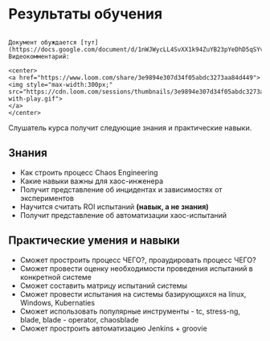 # Результаты обучения

```{admonition} Обсуждение документа

Документ обуждается [тут](https://docs.google.com/document/d/1nWJWycLL4SvXX1k94ZuYB23pYeDhD5qSYvtf_Hnt7M8/edit). Видеокомментарий:

<center>
<a href="https://www.loom.com/share/3e9894e307d34f05abdc3273aa84d449">
<img style="max-width:300px;" src="https://cdn.loom.com/sessions/thumbnails/3e9894e307d34f05abdc3273aa84d449-with-play.gif">
</a>
</center>
```

Слушатель курса получит следующие знания и практические навыки.

## Знания

- Как строить процесс Chaos Engineering
- Какие навыки важны для хаос-инженера
- Получит представление об инцидентах и зависимостях от экспериментов
- Научится считать ROI испытаний **(навык, а не знания)**
- Получит представление об автоматизации хаос-испытаний

## Практические умения и навыки

- Сможет простроить процесс ЧЕГО?, проаудировать процесс ЧЕГО?
- Сможет провести оценку необходимости проведения испытаний в конкретной системе
- Сможет составить матрицу испытаний системы
- Сможет провести испытания на системы базирующихся на linux, Windows, Kubernaties
- Сможет использовать популярные инструменты - tc, stress-ng, blade, blade - operator, chaosblade
- Сможет простроить автоматизацию Jenkins + groovie
